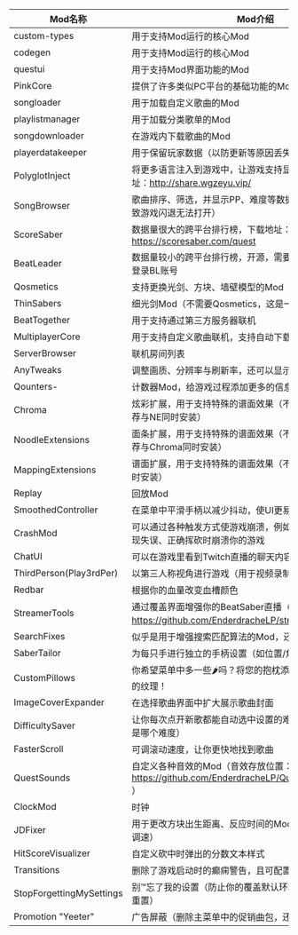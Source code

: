 | Mod名称 | Mod介绍 |
|---|---|
| custom-types | 用于支持Mod运行的核心Mod |
| codegen | 用于支持Mod运行的核心Mod |
| questui | 用于支持Mod界面功能的Mod |
| PinkCore | 提供了许多类似PC平台的基础功能的Mod |
| songloader | 用于加载自定义歌曲的Mod |
| playlistmanager | 用于加载分类歌单的Mod |
| songdownloader | 在游戏内下载歌曲的Mod |
| playerdatakeeper | 用于保留玩家数据（以防更新等原因丢失）的Mod |
| PolyglotInject | 将更多语言注入到游戏中，让游戏支持显示为中文，下载地址：http://share.wgzeyu.vip/ |
| SongBrowser | 歌曲排序、筛选，并显示PP、难度等数据（兼容性差，可能导致游戏闪退无法打开） |
| ScoreSaber | 数据量很大的跨平台排行榜，下载地址：https://scoresaber.com/quest |
| BeatLeader | 数据量较小的跨平台排行榜，开源，需要进入Mod设置注册并登录BL账号 |
| Qosmetics | 支持更换光剑、方块、墙壁模型的Mod |
| ThinSabers | 细光剑Mod（不需要Qosmetics，这是一个独立Mod） |
| BeatTogether | 用于支持通过第三方服务器联机 |
| MultiplayerCore | 用于支持自定义歌曲联机，支持自动下载歌曲 |
| ServerBrowser | 联机房间列表 |
| AnyTweaks | 调整画质、分辨率与刷新率，还可以显示帧率 |
| Qounters- | 计数器Mod，给游戏过程添加更多的信息显示 |
| Chroma | 炫彩扩展，用于支持特殊的谱面效果（不要与ME同时安装，推荐与NE同时安装） |
| NoodleExtensions | 面条扩展，用于支持特殊的谱面效果（不要与ME同时安装，推荐与Chroma同时安装） |
| MappingExtensions　 | 谱面扩展，用于支持特殊的谱面效果（不要与NE或Chroma同时安装） |
| Replay | 回放Mod |
| SmoothedController | 在菜单中平滑手柄以减少抖动，使UI更易于使用 |
| CrashMod | 可以通过各种触发方式使游戏崩溃，例如可以在开始游戏、出现失误、正确挥砍时崩溃你的游戏 |
| ChatUI | 可以在游戏里看到Twitch直播的聊天内容 |
| ThirdPerson(Play3rdPer) | 以第三人称视角进行游戏（用于视频录制） |
| Redbar | 根据你的血量改变血槽颜色 |
| StreamerTools | 通过覆盖界面增强你的BeatSaber直播（使用教程：https://github.com/EnderdracheLP/streamer-tools/wiki ） |
| SearchFixes | 似乎是用于增强搜索匹配算法的Mod，还可以按谱师名称搜索 |
| SaberTailor | 为每只手进行独立的手柄设置（如位置/角度偏移等） |
| CustomPillows | 你希望菜单中多一些🌶️吗？将您的抱枕添加至菜单中并编辑它们的纹理！ |
| ImageCoverExpander | 在选择歌曲界面中扩大展示歌曲封面 |
| DifficultySaver | 让你每次点开新歌都能自动选中设置的难度（无论上一次选的是哪个难度） |
| FasterScroll | 可调滚动速度，让你更快地找到歌曲 |
| QuestSounds | 自定义各种音效的Mod（音效存放位置：https://github.com/EnderdracheLP/QuestSounds/#features ） |
| ClockMod | 时钟 |
| JDFixer | 用于更改方块出生距离、反应时间的Mod（相当于其他音游的调速） |
| HitScoreVisualizer | 自定义砍中时弹出的分数文本样式 |
| Transitions | 删除了游戏启动时的癫痫警告，且可配置地减少切换场景耗时 |
| StopForgettingMySettings | 别™忘了我的设置（防止你的覆盖默认环境设置在重启游戏后被重置） |
| Promotion "Yeeter" | 广告屏蔽（删除主菜单中的促销曲包，还你一个干净的主菜单） |
